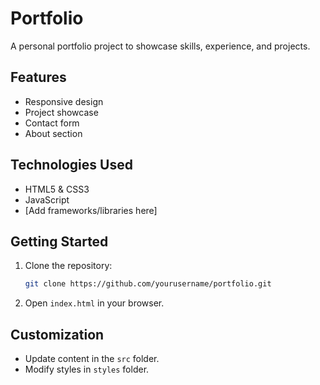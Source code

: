 # Portfolio

A personal portfolio project to showcase skills, experience, and projects.

## Features

- Responsive design
- Project showcase
- Contact form
- About section

## Technologies Used

- HTML5 & CSS3
- JavaScript
- [Add frameworks/libraries here]

## Getting Started

1. Clone the repository:
    ```bash
    git clone https://github.com/yourusername/portfolio.git
    ```
2. Open `index.html` in your browser.

## Customization

- Update content in the `src` folder.
- Modify styles in `styles` folder.

